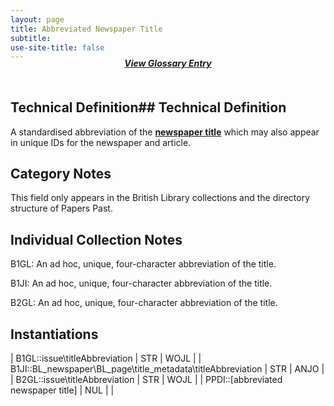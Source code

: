 ```yaml
---
layout: page
title: Abbreviated Newspaper Title
subtitle:  
use-site-title: false
---
```


<h4 style="text-align:center;font-style:italic;margin-top:-20px;margin-bottom:50px;"><a href="../../glossary/newspaper-title">View Glossary Entry</a></h4>

## Technical Definition## Technical Definition

A standardised abbreviation of the [**newspaper title**](../newspaper-title) which may also
appear in unique IDs for the newspaper and article.

## Category Notes

This field only appears in the British Library collections and the
directory structure of Papers Past.

## Individual Collection Notes

B1GL: An ad hoc, unique, four-character abbreviation of the title.

B1JI: An ad hoc, unique, four-character abbreviation of the title.

B2GL: An ad hoc, unique, four-character abbreviation of the title.

## Instantiations  

| B1GL::issue\\titleAbbreviation  | STR | WOJL |
| B1JI::BL\_newspaper\\BL\_page\\title\_metadata\\titleAbbreviation | STR | ANJO |
| B2GL::issue\\titleAbbreviation  | STR | WOJL |
| PPDI::\[abbreviated newspaper title\]  | NUL |  |